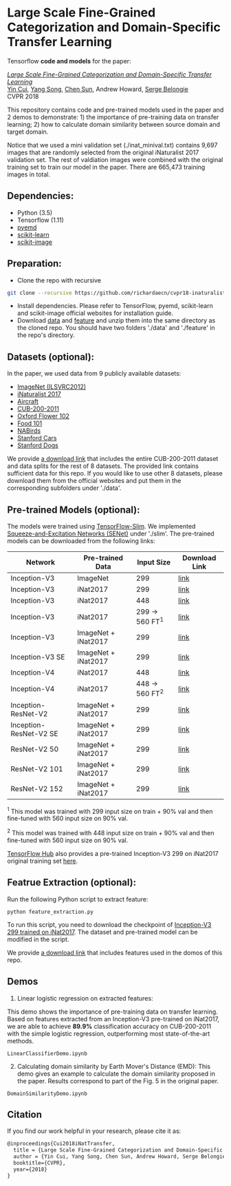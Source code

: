 # Large Scale Fine-Grained Categorization and Domain-Specific Transfer Learning

Tensorflow **code and models** for the paper:

[*Large Scale Fine-Grained Categorization  and Domain-Specific Transfer Learning*](https://arxiv.org/abs/1806.06193)\
[Yin Cui](http://www.cs.cornell.edu/~ycui/), [Yang Song](https://ai.google/research/people/author38270), [Chen Sun](http://chensun.me/), Andrew Howard, [Serge Belongie](http://blogs.cornell.edu/techfaculty/serge-belongie/)\
CVPR 2018

This repository contains code and pre-trained models used in the paper and 2 demos to demonstrate: 1) the importance of pre-training data on transfer learning; 2) how to calculate domain similarity between source domain and target domain.

Notice that we used a mini validation set (./inat_minival.txt) contains 9,697 images that are randomly selected from the original iNaturalist 2017 validation set. The rest of valdiation images were combined with the original training set to train our model in the paper. There are 665,473 training images in total.


## Dependencies:
+ Python (3.5)
+ Tensorflow (1.11)
+ [pyemd](https://pypi.org/project/pyemd/)
+ [scikit-learn](http://scikit-learn.org/stable/)
+ [scikit-image](https://scikit-image.org/)


## Preparation:
+ Clone the repo with recursive
```bash
git clone --recursive https://github.com/richardaecn/cvpr18-inaturalist-transfer.git
```
+ Install dependencies. Please refer to TensorFlow, pyemd, scikit-learn and scikit-image official websites for installation guide.
+ Download [data](https://drive.google.com/file/d/1-FJlSj0Qa8pYvp_5PbMKw4piu7Qt5qfE/) and [feature](https://drive.google.com/file/d/1vOHKuqt7XgROo9t5cblJvGf0kGpiFaF1/) and unzip them into the same directory as the cloned repo. You should have two folders './data' and './feature' in the repo's directory.


## Datasets (optional):
In the paper, we used data from 9 publicly available datasets:
+ [ImageNet (ILSVRC2012)](http://www.image-net.org/challenges/LSVRC/2012/)
+ [iNaturalist 2017](https://github.com/visipedia/inat_comp/tree/master/2017)
+ [Aircraft](http://www.robots.ox.ac.uk/~vgg/data/fgvc-aircraft/)
+ [CUB-200-2011](http://www.vision.caltech.edu/visipedia/CUB-200-2011.html)
+ [Oxford Flower 102](http://www.robots.ox.ac.uk/~vgg/data/flowers/102/)
+ [Food 101](https://www.vision.ee.ethz.ch/datasets_extra/food-101/)
+ [NABirds](http://dl.allaboutbirds.org/nabirds)
+ [Stanford Cars](https://ai.stanford.edu/~jkrause/cars/car_dataset.html)
+ [Stanford Dogs](http://vision.stanford.edu/aditya86/ImageNetDogs/)

We provide [a download link](https://drive.google.com/file/d/1-FJlSj0Qa8pYvp_5PbMKw4piu7Qt5qfE/) that includes the entire CUB-200-2011 dataset and data splits for the rest of 8 datasets. The provided link contains sufficient data for this repo. If you would like to use other 8 datasets, please download them from the official websites and put them in the corresponding subfolders under './data'.


## Pre-trained Models (optional):
The models were trained using [TensorFlow-Slim](https://github.com/tensorflow/tensorflow/tree/master/tensorflow/contrib/slim). We implemented [Squeeze-and-Excitation Networks (SENet)](https://arxiv.org/abs/1709.01507) under './slim'. The pre-trained models can be downloaded from the following links:

| Network                | Pre-trained Data    | Input Size      | Download Link |
|------------------------|---------------------|-----------------|---------------|
| Inception-V3           | ImageNet            | 299             |[link](https://drive.google.com/open?id=1Djydji-QnJOQ93dWYw-4yVLSP4-TAXHy)
| Inception-V3           | iNat2017            | 299             |[link](https://drive.google.com/open?id=1g3bsmBrKPRbah4EDNnC_IgDk8N4uAZaY)
| Inception-V3           | iNat2017            | 448             |[link](https://drive.google.com/open?id=1RWr2I1mOV6l5VNIZrIhwnAMtggfMaeMf)
| Inception-V3           | iNat2017            | 299 -> 560 FT<sup>1</sup> |[link](https://drive.google.com/open?id=1ocJALCYcsM6Ym2DWV-B6GYmUHVshd8lF)
| Inception-V3           | ImageNet + iNat2017 | 299             |[link](https://drive.google.com/open?id=1EUNR4o77lNt0fN5Bi4lKxTZnFhghILRw)
| Inception-V3 SE        | ImageNet + iNat2017 | 299             |[link](https://drive.google.com/open?id=11T9ogOdoG0Qu2rBNKQ1hNcHq3rAQ1F-Q)
| Inception-V4           | iNat2017            | 448             |[link](https://drive.google.com/open?id=1zV0n1qAQ9rDoNMHvRP488mes018BOqs0)
| Inception-V4           | iNat2017            | 448 -> 560 FT<sup>2</sup> |[link](https://drive.google.com/open?id=13IkVGfjxQKMpN6OFHpqLoIiM92FMJ-o8)
| Inception-ResNet-V2    | ImageNet + iNat2017 | 299             |[link](https://drive.google.com/open?id=1l-7ZidrlG8UeS8E21tcWzke5JmaTR7mF)
| Inception-ResNet-V2 SE | ImageNet + iNat2017 | 299             |[link](https://drive.google.com/open?id=1XvF8rDCJEeOMowy6JlRaNDOUD51KajpR)
| ResNet-V2 50           | ImageNet + iNat2017 | 299             |[link](https://drive.google.com/open?id=1F9e5kFhwthf-h7CSMKW3aatPcRY0o4qs)
| ResNet-V2 101          | ImageNet + iNat2017 | 299             |[link](https://drive.google.com/open?id=1eoOfsMRdgrLxkoEw0e3Za0aPvSBzkCE2)
| ResNet-V2 152          | ImageNet + iNat2017 | 299             |[link](https://drive.google.com/open?id=1VvMGQIDNsxs1H9lnfTWXiikbcF1EOQ7N)

<sup>1</sup> This model was trained with 299 input size on train + 90% val and then fine-tuned with 560 input size on 90% val.

<sup>2</sup> This model was trained with 448 input size on train + 90% val and then fine-tuned with 560 input size on 90% val.

[TensorFlow Hub](https://www.tensorflow.org/hub/) also provides a pre-trained Inception-V3 299 on iNat2017 original training set [here](https://tfhub.dev/google/inaturalist/inception_v3/feature_vector/1).


## Featrue Extraction (optional):
Run the following Python script to extract feature:
```
python feature_extraction.py
```
To run this script, you need to download the checkpoint of [Inception-V3 299 trained on iNat2017](https://drive.google.com/open?id=1g3bsmBrKPRbah4EDNnC_IgDk8N4uAZaY). The dataset and pre-trained model can be modified in the script.

We provide [a download link](https://drive.google.com/file/d/1vOHKuqt7XgROo9t5cblJvGf0kGpiFaF1/) that includes features used in the domos of this repo.


## Demos
1. Linear logistic regression on extracted features:

This demo shows the importance of pre-training data on transfer learning. Based on features extracted from an Inception-V3 pre-trained on iNat2017, we are able to achieve **89.9%** classification accuracy on CUB-200-2011 with the simple logistic regression, outperforming most state-of-the-art methods.
```
LinearClassifierDemo.ipynb
```

2. Calculating domain similarity by Earth Mover's Distance (EMD):
This demo gives an example to calculate the domain similarity proposed in the paper. Results correspond to part of the Fig. 5 in the original paper.
```
DomainSimilarityDemo.ipynb
```


## Citation
If you find our work helpful in your research, please cite it as:
```latex
@inproceedings{Cui2018iNatTransfer,
  title = {Large Scale Fine-Grained Categorization and Domain-Specific Transfer Learning},
  author = {Yin Cui, Yang Song, Chen Sun, Andrew Howard, Serge Belongie},
  booktitle={CVPR},
  year={2018}
}
```
